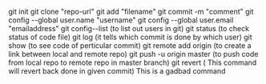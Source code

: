 git init
git clone "repo-url"
git add "filename"
git commit -m "comment"
git config --global user.name "username"
git config --global user.email "emailaddress"
git config--list (to list out users in git)
git status (to check status of code file)
git log (it tells which commit is done by which user)
git show <commit id> (to see code of perticular commit)
git remote add origin <url of repo> (to create a link between local and remote repo)
git push -u origin master (to push code from local repo to remote repo in master branch)
git revert <commit id> ( This command will revert back done in given commit)
This is  a gadbad command
